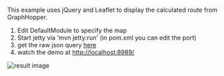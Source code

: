 This example uses jQuery and Leaflet to display the calculated route from GraphHopper.

 1. Edit DefaultModule to specify the map
 2. Start jetty via 'mvn jetty:run' (in pom.xml you can edit the port)
 3. get the raw json query [here](http://localhost:8989/api?from=52.439688,13.276863&to=52.532932,13.479424)
 4. watch the demo at [http://localhost:8989/](http://localhost:8989/)

![result image](http://karussell.files.wordpress.com/2012/10/graphhopper-web.png)